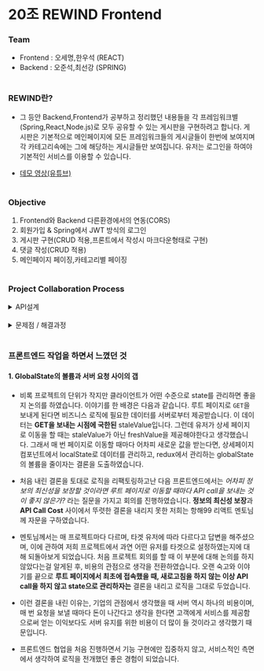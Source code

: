 # 20조 REWIND Frontend
### Team
+ Frontend : 오세명,한우석 (REACT)
+ Backend :  오준석,최선강 (SPRING)
<br><br>
### REWIND란?
+ 그 등안 Backend,Frontend가 공부하고 정리했던 내용들을 각 프레임워크별 (Spring,React,Node.js)로 모두 공유할 수 있는 게시판을 구현하려고 합니다. 게시판은 기본적으로 메인페이지에 모든 프레임워크들의 게시글들이 한번에 보여지며 각 카테고리속에는 그에 해당하는 게시글들만 보여집니다. 유저는 로그인을 하여야 기본적인 서비스를 이용할 수 있습니다.

+ [데모 영상(유튜브)](https://youtu.be/k1jPlPFCqfk)
<br><br>

### Objective

1.  Frontend와 Backend 다른환경에서의 연동(CORS)
2.  회원가입 & Spring에서 JWT 방식의 로그인
3.  게시판 구현(CRUD 적용,프론트에서 작성시 마크다운형태로 구현)
4.  댓글 작성(CRUD 적용)
5.  메인페이지 페이징,카테고리별 페이징
<br><br>

### Project Collaboration Process
<details markdown = "1">
<summary>
API설계
</summary>
 <div style="width:700px; margin: auto" >
<img src = "https://media.vlpt.us/images/junseokoo/post/cecb061f-ef1f-41d7-a2d5-2d467c8d8012/%EC%84%A4%EA%B3%84%201.PNG">
<img src = "https://media.vlpt.us/images/junseokoo/post/3532dbc5-1f09-46e5-ae68-faf89f669f73/%EC%84%A4%EA%B3%842.PNG">
<img src = "https://media.vlpt.us/images/junseokoo/post/a9e40ba8-9150-48c5-8096-5d1db26eadfe/%EC%84%A4%EA%B3%843.PNG">
<img src = "https://media.vlpt.us/images/junseokoo/post/364e0c2d-c5a1-4300-93b0-bcd28e80437e/%EC%84%A4%EA%B3%844.PNG">
<img src = "https://media.vlpt.us/images/junseokoo/post/651313d2-3303-4220-aae6-ae84b7fd6fed/%EC%84%A4%EA%B3%845.PNG">
<img src = "https://media.vlpt.us/images/junseokoo/post/ecfbc5db-0e59-426c-9536-1f2280fc0377/%EC%84%A4%EA%B3%846.PNG">
 </div></details>

<br>
<details markdown = "2">
<summary>
문제점 / 해결과정
</summary>

## 카카오 로그인
<div style="width: 700px; margin: 20px auto" >
<img src = "https://media.vlpt.us/images/junseokoo/post/2e4ee263-f81b-4144-9d54-4c58c6a2b57b/qwert.PNG">
</div>

+ 백엔드 강의에서 배웠던 강의의 내용을 기반으로 카카오 로그인 기능을 구현하려고 하였습니다. 백엔드 측에서 REST API 키를 받고 카카오 서비스 규약에 맞게 URI를 구성하여 링크를 만들면 유저는 해당 링크에 접속을 하여 카카오에서 선행적으로 로그인을 진행합니다. 카카오 로그인이
  성공적으로 완료되면 자동적으로 Redirection Link에 인가코드와 함께 `GET` 요청을 보내게 되고, 서버는 그 인가코드를 통하여 카카오 서비스에 재요청 후 Access token과 Refresh Token을 받아 클라이언트에 제공합니다.

+ 처음 기능을 구현할 때 프론트와 백엔드 모두는 단순히 서비스 구현 URI를 링크로 담은 엘리먼트를 만들면 된다는 생각을 하였습니다. 엘리먼트를 만들고 그 URI에 실제로 접속한 순간 JSON만 보여줄 뿐, 클라이언트의 스코프로부터 완전히 벗어났습니다. 해당 문제에 관하여 백엔드와 프론트엔드가 토의 결과
  백엔드에서의 서버사이드 렌더링 로직을 클라이언트와의 통신에도 적용하고 있다는 논리적 오류를 발견하였습니다. 이 문제를 발견한 후 클라이언트에서 인가코드를 직접 보내는 로직을 작성하였습니다.

+ 클라이언트 측에서 카카오 로그인 기능을 구현하기 위해서는 규약 URI에 접속하도록 컴포넌트를 구성해야하지만, Redirection URI를 클라이언트 측으로 바꾸어야 했습니다. 클라이언트에서 직접 인가 코드를 받게되고 이를 서버에 `GET`을 통하여 전송한다면 클라이언트의
  스코프를 벗어나지도 않고, 서버에서는 인가코드를 받은 것으로 정상적으로 카카오에 요청을 한 후 **응답을 통해 토큰을 내려줄 수 있기 때문입니다.**

+ 서버에 정상적으로 인가코드를 전송하였으나 서버에서 카카오로 요청을 보내는 과정 속에서 오류가 발생하였는데, 이는 기존에 카카오에 요청할 때 보내는 endpoint를 클라이언트의 주소로 맞춰야 하는 규칙을 지키지 않았기 때문입니다. 해당 부분을 클라이언트의 요청 URI로 바꾸어 요청한 결과 정상적으로 토큰이 발급되었고, 로그인을 구현하였습니다.

+ 카카오 로그인을 구현하면서 클라이언트와 서버 간의 커뮤니케이션 이슈를 겪었으며, 문제의 결정적인 원인은 강의에서 배운 내용으로만 소통을 하였기 때문이라는 생각을 가지게 되었습니다. 서버 사이드 렌더링과 REST API 통신은 엄연히 다른 경계에 속해있으므로, 다음 협업 때에는 어떤 기능을 이야기 할 때 어떤 맥락에서 이야기를 하고있는지 알아야겠다는 생각을 하였습니다.

## JWT 토큰 방식의 로그인 인증 구현
+ 토큰을 이용해 클라이언트가 인증된 유저임을 증명하는 로직은 기존 서버 세션에 저장하는 기능으로부터 관심사의 분리를 하기에 적합하였습니다. 서버는 토큰만을 디코딩하여 유저의 진실성 여부를 검증할 수 있으며, 클라이언트는 불필요한 재로그인 과정을 거치지 않고 서비스를 이용할 때마다 요청만 보내면 되기 때문입니다. 이번 프로젝트에서 백엔드와 프론트엔드는 최초 로그인 시 localStorage에 AccessToken을 저장한 후 로그인을 해야만 보여주는 서비스에 대해서 토큰을 헤더에 저장하여 요청을 보내기로 합의를 하여 로직을 작성하였습니다.
<div style="width: 650px; margin: 20px auto" >
<img src= "https://media.vlpt.us/images/junseokoo/post/8c49c470-c19c-47cb-9106-d7a219bcd33c/asdf.PNG">
<br></br>
<img src = "https://media.vlpt.us/images/junseokoo/post/639091d3-3006-4fcb-a88f-f95ebdb79d5e/asdfgh.PNG">
</div>

+ 정상적으로 로그인 로직을 구현하고 다른 기능을 구현하면서 클라이언트에서 새로고침을 해야하는 일이 생겼습니다. 여기에서 새로고침을 할 때마다 클라이언트에서 저장한 userState가 초기화된다는 문제를 겪었습니다. 단순 실수로 새로고침을 하였다고 하더라도 유저가 로그인했다는 정보가 사라져버리면 사용자경험 측면에서 많은 문제를 야기한다고 생각했습니다.

+ 이 문제에 관하여 클라이언트와 백엔드는 먼저 클라이언트 쪽에서 App이 초기화되어 실행될 때마다 localStorage에 토큰이 있으면, 그 토큰을 가지고 서버에 요청을 보내어 정상적인 유저인지 판별한 후, 맞다면 로그인 관련 정보를 보내기로 합의하였으며, 계획 대로 로직을 구현하여서 로그인 인증에 대한 안정성을 확보할 수 있었습니다.

+ 그러나 AccessToken의 유효시간이 다 되었을 때를 대비하기 위한 로직은 구현하지 못하였습니다. RefreshToken을 이용하여 AccessToken이 만료되었을 때 RefreshToken을 통해 갱신하는 방법이 대표적이라는 리서치를 하였으나, 이 문제를 인지할 때의 시점이 프로젝트 마감 기한에 임박한 시점이었습니다. 그래서 우선적으로 유효시간이 만료되었으면 재로그인을 처리하는 방향으로 로직을 구현하였습니다. 다음 프로젝트부터는 RefreshToken을 이용하여 로그인 관련 로직을 구현해보겠습니다.

## TeamWork
+ 이번에 처음으로 Frontend와 Backend가 협력하여 프로젝트를 진행해보았는데 저희조 같은경우는 우선적으로 `API설계`에 많은 시간을 투자했습니다. 이 과정 덕분에 오류 발생,수정,삭제부분이 생길시 다른조에 비해서 좀더 원활하게 진행이 되었다고 생각합니다. API설계의 중요성을 다시금 깨달았으며 매우 중요한 과정이란것을 알게 되었습니다.
그리고 Frontend와 Backend가 서로의 요구사항 및 변경사항을 당연히 모두가 100% 만족은 할 수 없었겠지만, `지속적인 소통`을 통해 서로의 만족을 채우려고 노력했던 Team이었다고 생각합니다.Frontend와 Backend의 `배려`가 너무 돋보이는 Team이었고 좋은 분위기 속에서 프로젝트를 진행하였기 때문에 목표 한 결과가 나왔다고 생각합니다.
</details>
<br>

### 프론트엔드 작업을 하면서 느꼈던 것
#### 1. GlobalState의 볼륨과 서버 요청 사이의 갭
- 비록 프로젝트의 단위가 작지만 클라이언트가 어떤 수준으로 state를 관리하면 좋을지 논의를 하였습니다. 이야기를 한 배경은 다음과 같습니다. 루트 페이지로 `GET`을 보내게 된다면 비즈니스 로직에 필요한 데이터를 서버로부터 제공받습니다. 이 데이터는 **GET을 보내는 시점에 국한된** staleValue입니다. 그런데 유저가 상세 페이지로 이동을 할 때는 staleValue가 아닌 freshValue을 제공해야한다고 생각했습니다. 그래서 매 번 페이지로 이동할 때마다 어차피 새로운 값을 받는다면, 상세페이지 컴포넌트에서 localState로 데이터를 관리하고, redux에서 관리하는 globalState의 볼륨을 줄이자는 결론을 도출하였습니다.

+ 처음 내린 결론을 토대로 로직을 리팩토링하고난 다음 프론트엔드에서는 *어차피 정보의 최신성을 보장할 것이라면 루트 페이지로 이동할 때마다 API call을 보내는 것이 좋지 않은가?* 라는 질문을 가지고 회의를 진행하였습니다. **정보의 최신성 보장**과 **API Call Cost** 사이에서 뚜렷한 결론을 내리지 못한 저희는 항해99 리액트 멘토님께 자문을 구하였습니다.

+ 멘토님께서는 매 프로젝트마다 다르며, 타겟 유저에 따라 다르다고 답변을 해주셨으며, 이에 관하여 저희 프로젝트에서 과연 어떤 유저를 타겟으로 설정하였는지에 대해 되돌아보게 되었습니다. 처음 프로젝트 회의를 할 때 이 부분에 대해 논의를 하지 않았다는걸 알게된 후, 비용의 관점으로 생각을 전환하였습니다. 오랜 숙고와 이야기를 끝으로 **루트 페이지에서 최초에 접속했을 때, 새로고침을 하지 않는 이상 API call을 하지 않고 state으로 관리하자는** 결론을 내리고 로직을 그대로 두었습니다.

+ 이런 결론을 내린 이유는, 기업의 관점에서 생각했을 때 서버 역시 하나의 비용이며, 매 번 요청을 보낼 때마다 돈이 나간다고 생각을 한다면 고객에게 서비스를 제공함으로써 얻는 이익보다도 서버 유지를 위한 비용이 더 많이 들 것이라고 생각했기 때문입니다.

+ 프론트엔드 협업을 처음 진행하면서 기능 구현에만 집중하지 않고, 서비스적인 측면에서 생각하여 로직을 전개했던 좋은 경험이 되었습니다.
